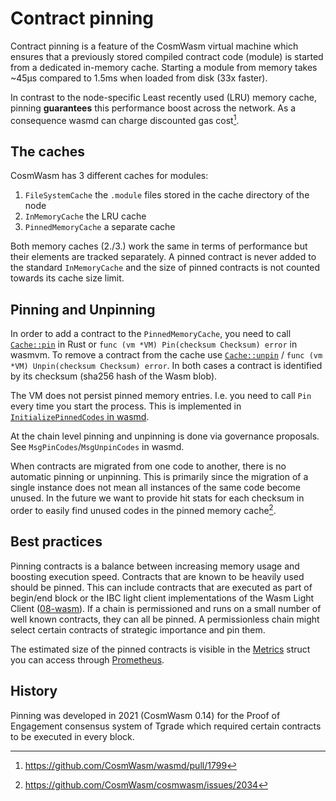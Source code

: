 # Contract pinning

Contract pinning is a feature of the CosmWasm virtual machine which ensures that
a previously stored compiled contract code (module) is started from a dedicated
in-memory cache. Starting a module from memory takes ~45µs compared to 1.5ms
when loaded from disk (33x faster).

In contrast to the node-specific Least recently used (LRU) memory cache, pinning
**guarantees** this performance boost across the network. As a consequence wasmd
can charge discounted gas cost[^1].

## The caches

CosmWasm has 3 different caches for modules:

1. `FileSystemCache` the `.module` files stored in the cache directory of the
   node
2. `InMemoryCache` the LRU cache
3. `PinnedMemoryCache` a separate cache

Both memory caches (2./3.) work the same in terms of performance but their
elements are tracked separately. A pinned contract is never added to the
standard `InMemoryCache` and the size of pinned contracts is not counted towards
its cache size limit.

## Pinning and Unpinning

In order to add a contract to the `PinnedMemoryCache`, you need to call
[`Cache::pin`] in Rust or `func (vm *VM) Pin(checksum Checksum) error` in
wasmvm. To remove a contract from the cache use [`Cache::unpin`] /
`func (vm *VM) Unpin(checksum Checksum) error`. In both cases a contract is
identified by its checksum (sha256 hash of the Wasm blob).

The VM does not persist pinned memory entries. I.e. you need to call `Pin` every
time you start the process. This is implemented in [`InitializePinnedCodes` in
wasmd][initializepinnedcodes].

At the chain level pinning and unpinning is done via governance proposals. See
`MsgPinCodes`/`MsgUnpinCodes` in wasmd.

When contracts are migrated from one code to another, there is no automatic
pinning or unpinning. This is primarily since the migration of a single instance
does not mean all instances of the same code become unused. In the future we
want to provide hit stats for each checksum in order to easily find unused codes
in the pinned memory cache[^2].

## Best practices

Pinning contracts is a balance between increasing memory usage and boosting
execution speed. Contracts that are known to be heavily used should be pinned.
This can include contracts that are executed as part of begin/end block or the
IBC light client implementations of the Wasm Light Client ([08-wasm]). If a
chain is permissioned and runs on a small number of well known contracts, they
can all be pinned. A permissionless chain might select certain contracts of
strategic importance and pin them.

The estimated size of the pinned contracts is visible in the [Metrics] struct
you can access through [Prometheus](https://prometheus.io/).

## History

Pinning was developed in 2021 (CosmWasm 0.14) for the Proof of Engagement
consensus system of Tgrade which required certain contracts to be executed in
every block.

[metrics]:
  https://github.com/CosmWasm/wasmvm/blob/v2.0.0-rc.2/types/types.go#L174-L185
[`cache::pin`]:
  https://docs.rs/cosmwasm-vm/latest/cosmwasm_vm/struct.Cache.html#method.pin
[`cache::unpin`]:
  https://docs.rs/cosmwasm-vm/latest/cosmwasm_vm/struct.Cache.html#method.unpin
[08-wasm]:
  https://github.com/cosmos/ibc-go/tree/main/modules/light-clients/08-wasm
[initializepinnedcodes]:
  https://github.com/CosmWasm/wasmd/blob/v0.50.0/x/wasm/keeper/keeper.go#L1011-L1028

[^1]: https://github.com/CosmWasm/wasmd/pull/1799
[^2]: https://github.com/CosmWasm/cosmwasm/issues/2034
